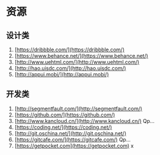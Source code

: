 # 资源

## 设计类
1. [https://dribbble.com/](https://dribbble.com/)
2. [https://www.behance.net/](https://www.behance.net/)
3. [http://www.uehtml.com/](http://www.uehtml.com/)
4. [http://hao.uisdc.com/](http://hao.uisdc.com/)
5. [http://appui.mobi/](http://appui.mobi/)

## 开发类
1. [http://segmentfault.com/](http://segmentfault.com/)
2. [https://github.com/](https://github.com/)
3. [http://www.kancloud.cn/](http://www.kancloud.cn/) Qp...
4. [https://coding.net/](https://coding.net/)
5. [http://git.oschina.net/](http://git.oschina.net/)
6. [https://gitcafe.com/](https://gitcafe.com/) Qp...
7. [https://getpocket.com](https://getpocket.com) x
